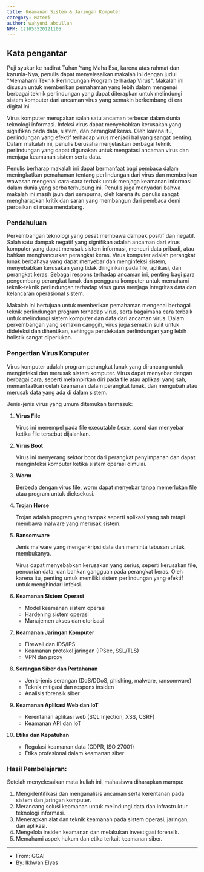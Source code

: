 ```yaml
---
title: Keamanan Sistem & Jaringan Komputer 
category: Materi
author: wahyuni abdullah
NPM: 121055520121105
---
```


## Kata pengantar

Puji syukur ke hadirat Tuhan Yang Maha Esa, karena atas rahmat dan karunia-Nya, penulis dapat menyelesaikan makalah ini dengan judul "Memahami Teknik Perlindungan Program terhadap Virus". Makalah ini disusun untuk memberikan pemahaman yang lebih dalam mengenai berbagai teknik perlindungan yang dapat diterapkan untuk melindungi sistem komputer dari ancaman virus yang semakin berkembang di era digital ini.

Virus komputer merupakan salah satu ancaman terbesar dalam dunia teknologi informasi. Infeksi virus dapat menyebabkan kerusakan yang signifikan pada data, sistem, dan perangkat keras. Oleh karena itu, perlindungan yang efektif terhadap virus menjadi hal yang sangat penting. Dalam makalah ini, penulis berusaha menjelaskan berbagai teknik perlindungan yang dapat digunakan untuk mengatasi ancaman virus dan menjaga keamanan sistem serta data.

Penulis berharap makalah ini dapat bermanfaat bagi pembaca dalam meningkatkan pemahaman tentang perlindungan dari virus dan memberikan wawasan mengenai cara-cara terbaik untuk menjaga keamanan informasi dalam dunia yang serba terhubung ini. Penulis juga menyadari bahwa makalah ini masih jauh dari sempurna, oleh karena itu penulis sangat mengharapkan kritik dan saran yang membangun dari pembaca demi perbaikan di masa mendatang.

### Pendahuluan

Perkembangan teknologi yang pesat membawa dampak positif dan negatif. Salah satu dampak negatif yang signifikan adalah ancaman dari virus komputer yang dapat merusak sistem informasi, mencuri data pribadi, atau bahkan menghancurkan perangkat keras. Virus komputer adalah perangkat lunak berbahaya yang dapat menyebar dan menginfeksi sistem, menyebabkan kerusakan yang tidak diinginkan pada file, aplikasi, dan perangkat keras. Sebagai respons terhadap ancaman ini, penting bagi para pengembang perangkat lunak dan pengguna komputer untuk memahami teknik-teknik perlindungan terhadap virus guna menjaga integritas data dan kelancaran operasional sistem.

Makalah ini bertujuan untuk memberikan pemahaman mengenai berbagai teknik perlindungan program terhadap virus, serta bagaimana cara terbaik untuk melindungi sistem komputer dan data dari ancaman virus. Dalam perkembangan yang semakin canggih, virus juga semakin sulit untuk dideteksi dan dihentikan, sehingga pendekatan perlindungan yang lebih holistik sangat diperlukan.
  
### Pengertian Virus Komputer

Virus komputer adalah program perangkat lunak yang dirancang untuk menginfeksi dan merusak sistem komputer. Virus dapat menyebar dengan berbagai cara, seperti melampirkan diri pada file atau aplikasi yang sah, memanfaatkan celah keamanan dalam perangkat lunak, dan mengubah atau merusak data yang ada di dalam sistem.

Jenis-jenis virus yang umum ditemukan termasuk:

1. **Virus File**

   Virus ini menempel pada file executable (.exe, .com) dan menyebar ketika file tersebut dijalankan.
   
2.	**Virus Boot**

  	Virus ini menyerang sektor boot dari perangkat penyimpanan dan dapat menginfeksi komputer ketika sistem operasi dimulai.
  	
3.	**Worm**

  	Berbeda dengan virus file, worm dapat menyebar tanpa memerlukan file atau program untuk dieksekusi.

4. **Trojan Horse**

   Trojan adalah program yang tampak seperti aplikasi yang sah tetapi membawa malware yang merusak sistem.
   
5.	**Ransomware**

  	Jenis malware yang mengenkripsi data dan meminta tebusan untuk membukanya.

  	Virus dapat menyebabkan kerusakan yang serius, seperti kerusakan file, pencurian data, dan bahkan gangguan pada perangkat keras. Oleh karena itu, penting untuk memiliki sistem perlindungan yang efektif untuk menghindari infeksi.

   
3. **Keamanan Sistem Operasi**
   - Model keamanan sistem operasi  
   - Hardening sistem operasi  
   - Manajemen akses dan otorisasi  

4. **Keamanan Jaringan Komputer**
   - Firewall dan IDS/IPS  
   - Keamanan protokol jaringan (IPSec, SSL/TLS)  
   - VPN dan proxy  

5. **Serangan Siber dan Pertahanan**
   - Jenis-jenis serangan (DoS/DDoS, phishing, malware, ransomware)  
   - Teknik mitigasi dan respons insiden  
   - Analisis forensik siber  

6. **Keamanan Aplikasi Web dan IoT**
   - Kerentanan aplikasi web (SQL Injection, XSS, CSRF)  
   - Keamanan API dan IoT  

7. **Etika dan Kepatuhan**
   - Regulasi keamanan data (GDPR, ISO 27001)  
   - Etika profesional dalam keamanan siber  

### Hasil Pembelajaran:
Setelah menyelesaikan mata kuliah ini, mahasiswa diharapkan mampu:
1. Mengidentifikasi dan menganalisis ancaman serta kerentanan pada sistem dan jaringan komputer.  
2. Merancang solusi keamanan untuk melindungi data dan infrastruktur teknologi informasi.  
3. Menerapkan alat dan teknik keamanan pada sistem operasi, jaringan, dan aplikasi.  
4. Mengelola insiden keamanan dan melakukan investigasi forensik.  
5. Memahami aspek hukum dan etika terkait keamanan siber. 

---
- From: GGAI
- By: Ikhwan Elyas
